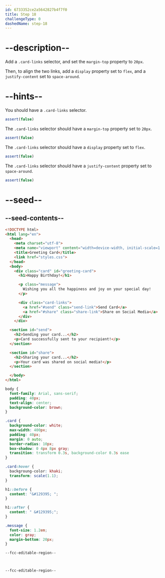 ```yaml
---
id: 6733352ce2a5642827b4f7f0
title: Step 18
challengeType: 0
dashedName: step-18
---
```


# --description--

Add a `.card-links` selector, and set the `margin-top` property to `20px`.

Then, to align the two links, add a `display` property set to `flex`, and a `justify-content` set to `space-around`.

# --hints--

You should have a `.card-links` selector.

```js
assert(false)
```

The `.card-links` selector should have a `margin-top` property set to `20px`.

```js
assert(false)
```

The `.card-links` selector should have a `display` property set to `flex`.

```js
assert(false)
```

The `.card-links` selector should have a `justify-content` property set to `space-around`.

```js
assert(false)
```

# --seed--

## --seed-contents--

```html
<!DOCTYPE html>
<html lang="en">
  <head>
    <meta charset="utf-8">
    <meta name="viewport" content="width=device-width, initial-scale=1.0">
    <title>Greeting Card</title>
    <link href="styles.css">
  </head>
  <body>
    <div class="card" id="greeting-card">
      <h1>Happy Birthday!</h1>

      <p class="message">
        Wishing you all the happiness and joy on your special day!
      </p>

      <div class="card-links">
        <a href="#send" class="send-link">Send Card</a>
        <a href="#share" class="share-link">Share on Social Media</a>
      </div>
  	</div>

  <section id="send">
    <h2>Sending your card...</h2>
    <p>Card successfully sent to your recipient!</p>
  </section>

  <section id="share">
    <h2>Sharing your card...</h2>
    <p>Your card was shared on social media!</p>
  </section>

  </body>
</html>

```

```css
body {
  font-family: Arial, sans-serif;
  padding: 40px;
  text-align: center;
  background-color: brown;
}

.card {
  background-color: white;
  max-width: 400px;
  padding: 40px;
  margin: 0 auto;
  border-radius: 10px;
  box-shadow: 0 4px 8px gray;
  transition: transform 0.3s, background-color 0.3s ease
}

.card:hover {
  backgroung-color: khaki;
  transform: scale(1.1);
}

h1::before {
  content: "&#129395; ";
}

h1::after {
  content: " &#129395;";
}

.message {
  font-size: 1.2em;
  color: gray;
  margin-bottom: 20px;
}

--fcc-editable-region--



--fcc-editable-region--

```
